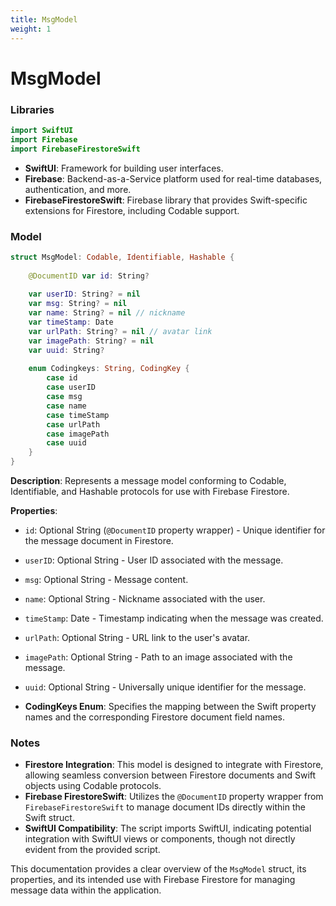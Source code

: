 ```yaml
---
title: MsgModel
weight: 1
---
```


# MsgModel

### Libraries
```swift
import SwiftUI
import Firebase
import FirebaseFirestoreSwift
```

- **SwiftUI**: Framework for building user interfaces.
- **Firebase**: Backend-as-a-Service platform used for real-time databases, authentication, and more.
- **FirebaseFirestoreSwift**: Firebase library that provides Swift-specific extensions for Firestore, including Codable support.


### Model
```swift
struct MsgModel: Codable, Identifiable, Hashable {
    
    @DocumentID var id: String?
    
    var userID: String? = nil
    var msg: String? = nil
    var name: String? = nil // nickname
    var timeStamp: Date
    var urlPath: String? = nil // avatar link
    var imagePath: String? = nil
    var uuid: String?
    
    enum Codingkeys: String, CodingKey {
        case id
        case userID
        case msg
        case name
        case timeStamp
        case urlPath
        case imagePath
        case uuid
    }
}
```

**Description**: Represents a message model conforming to Codable, Identifiable, and Hashable protocols for use with Firebase Firestore.
  
**Properties**:
- `id`: Optional String (`@DocumentID` property wrapper) - Unique identifier for the message document in Firestore.
- `userID`: Optional String - User ID associated with the message.
- `msg`: Optional String - Message content.
- `name`: Optional String - Nickname associated with the user.
- `timeStamp`: Date - Timestamp indicating when the message was created.
- `urlPath`: Optional String - URL link to the user's avatar.
- `imagePath`: Optional String - Path to an image associated with the message.
- `uuid`: Optional String - Universally unique identifier for the message.

- **CodingKeys Enum**: Specifies the mapping between the Swift property names and the corresponding Firestore document field names.

### Notes
- **Firestore Integration**: This model is designed to integrate with Firestore, allowing seamless conversion between Firestore documents and Swift objects using Codable protocols.
- **Firebase FirestoreSwift**: Utilizes the `@DocumentID` property wrapper from `FirebaseFirestoreSwift` to manage document IDs directly within the Swift struct.
- **SwiftUI Compatibility**: The script imports SwiftUI, indicating potential integration with SwiftUI views or components, though not directly evident from the provided script.

This documentation provides a clear overview of the `MsgModel` struct, its properties, and its intended use with Firebase Firestore for managing message data within the application.